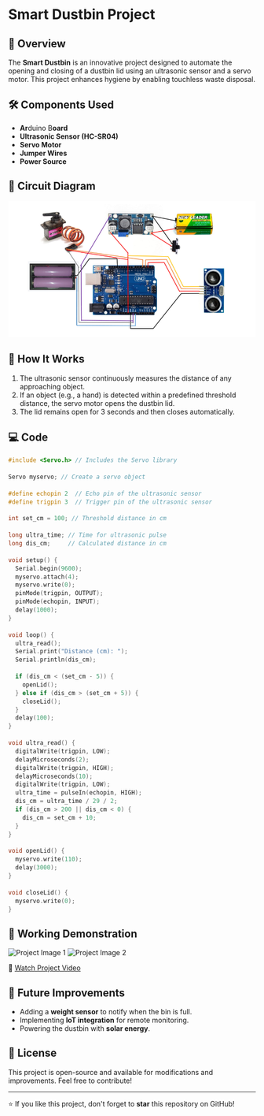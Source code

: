 # Smart Dustbin Project

## 📌 Overview

The ****Smart Dustbin**** is an innovative project designed to automate the opening and closing of a dustbin lid using an ultrasonic sensor and a servo motor. This project enhances hygiene by enabling touchless waste disposal.

## 🛠️ Components Used

- **Ar**duino B**oard**
- **Ultrasonic Sensor (HC-SR04)**
- **Servo Motor**
- **Jumper Wires**
- **Power Source**

## 🔧 Circuit Diagram

![Circuit Diagram](Circuit-design.png)



## 🚀 How It Works

1. The ultrasonic sensor continuously measures the distance of any approaching object.
2. If an object (e.g., a hand) is detected within a predefined threshold distance, the servo motor opens the dustbin lid.
3. The lid remains open for 3 seconds and then closes automatically.

## 💻 Code

```cpp
#include <Servo.h> // Includes the Servo library

Servo myservo; // Create a servo object

#define echopin 2  // Echo pin of the ultrasonic sensor
#define trigpin 3  // Trigger pin of the ultrasonic sensor

int set_cm = 100; // Threshold distance in cm

long ultra_time; // Time for ultrasonic pulse
long dis_cm;     // Calculated distance in cm

void setup() {
  Serial.begin(9600);
  myservo.attach(4);
  myservo.write(0);
  pinMode(trigpin, OUTPUT);
  pinMode(echopin, INPUT);
  delay(1000);
}

void loop() {
  ultra_read();
  Serial.print("Distance (cm): ");
  Serial.println(dis_cm);

  if (dis_cm < (set_cm - 5)) {
    openLid();
  } else if (dis_cm > (set_cm + 5)) {
    closeLid();
  }
  delay(100);
}

void ultra_read() {
  digitalWrite(trigpin, LOW);
  delayMicroseconds(2);
  digitalWrite(trigpin, HIGH);
  delayMicroseconds(10);
  digitalWrite(trigpin, LOW);
  ultra_time = pulseIn(echopin, HIGH);
  dis_cm = ultra_time / 29 / 2;
  if (dis_cm > 200 || dis_cm < 0) {
    dis_cm = set_cm + 10;
  }
}

void openLid() {
  myservo.write(110);
  delay(3000);
}

void closeLid() {
  myservo.write(0);
}
```

## 🔄 Working Demonstration

![Project Image 1](your-project-image-link-1-here)
![Project Image 2](your-project-image-link-2-here)

🎥 [Watch Project Video](your-video-link-here)



## 🔮 Future Improvements

- Adding a **weight sensor** to notify when the bin is full.
- Implementing **IoT integration** for remote monitoring.
- Powering the dustbin with **solar energy**.

## 📜 License

This project is open-source and available for modifications and improvements. Feel free to contribute!

---

⭐ If you like this project, don't forget to **star** this repository on GitHub!

